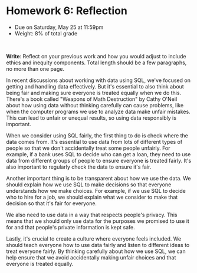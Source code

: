 # Homework 6: Reflection

- Due on Saturday, May 25 at 11:59pm
- Weight: 8% of total grade

<br>

**Write**: Reflect on your previous work and how you would adjust to include ethics and inequity components. Total length should be a few paragraphs, no more than one page.


In recent discussions about working with data using SQL, we've focused on getting and handling data effectively. But it's essential to also think about being fair and making sure everyone is treated equally when we do this. There's a book called "Weapons of Math Destruction" by Cathy O'Neil about how using data without thinking carefully can cause problems, like when the computer programs we use to analyze data make unfair mistakes. This can lead to unfair or unequal results, so using data responsibly is important.

When we consider using SQL fairly, the first thing to do is check where the data comes from. It's essential to use data from lots of different types of people so that we don't accidentally treat some people unfairly. For example, if a bank uses SQL to decide who can get a loan, they need to use data from different groups of people to ensure everyone is treated fairly. It's also important to regularly check the data to ensure it's fair.

Another important thing is to be transparent about how we use the data. We should explain how we use SQL to make decisions so that everyone understands how we make choices. For example, if we use SQL to decide who to hire for a job, we should explain what we consider to make that decision so that it's fair for everyone.

We also need to use data in a way that respects people's privacy. This means that we should only use data for the purposes we promised to use it for and that people's private information is kept safe.

Lastly, it's crucial to create a culture where everyone feels included. We should teach everyone how to use data fairly and listen to different ideas to treat everyone fairly. By thinking carefully about how we use SQL, we can help ensure that we avoid accidentally making unfair choices and that everyone is treated equally.
